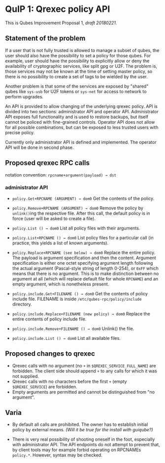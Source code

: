 # QuIP 1: Qrexec policy API

This is Qubes Improvement Proposal 1, *draft 20180221*.

## Statement of the problem

If a user that is not fully trusted is allowed to manage a subset of qubes, the
user should also have the possibility to set a policy for those qubes. For
example, user should have the possibility to explicitly allow or deny the
availability of cryptographic services, like split gpg or U2F. The problem is,
those services may not be known at the time of setting master policy, so there
is no possibility to create a set of tags to be wielded by the user.

Another problem is that some of the services are exposed by "shared" qubes like
`sys-usb` for U2F tokens or `sys-net` for access to network to perform upgrades.

An API is provided to allow changing of the underlying qrexec policy. API is
divided into two sections: administrator API and operator API. Administrator API
exposes full functionality and is used to restore backups, but itself cannot be
policed with fine-grained controls. Operator API does not allow for all possible
combinations, but can be exposed to less trusted users with precise policy.

Currently only administrator API is defined and implemented. The operator API
will be done in second phase.

## Proposed qrexec RPC calls

notation convention: `rpcname+argument(payload) → dst`

### administrator API

- `policy.Get+RPCNAME (ARGUMENT) → dom0`
  Get the contents of the policy.
- `policy.Remove+RPCNAME (ARGUMENT) → dom0`
  Remove the policy by `unlink()`ing the respective file. After this call, the
  default policy is in force (user will be asked to create a file).
- `policy.List () → dom0`
  List all policy files with their arguments.
- `policy.List+RPCNAME () → dom0`
  List policy files for a particular call (in practice, this yields a list of
  known arguments).
- `policy.Replace+RPCNAME (see below) → dom0`
  Replace the entire policy. The payload is argument specification and then
  the content. Argument specification is either one octet specifying argument
  length following the actual argument (Pascal-style string of length 0-254), or
  `0xFF` which means that there is no argument. This is to make distinction
  between no argument at all (which will replace default file for whole
  `RPCNAME`) and an empty argument, which is nonetheless present.

- `policy.include.Get+FILENAME () → dom0`
  Get the contents of policy include file. FILENAME is inside
  `/etc/qubes-rpc/policy/include` directory.
- `policy.include.Replace+FILENAME (new policy) → dom0`
  Replace the entire contents of policy include file.
- `policy.include.Remove+FILENAME () → dom0`
  Unlink() the file.
- `policy.include.List () → dom0`
  List all available files.

## Proposed changes to qrexec

- Qrexec calls with no argument (no `+` in `$QREXEC_SERVICE_FULL_NAME`) are
  forbidden. The client side should append `+` to any calls for which it was not
  supplied.
- Qrexec calls with no characters before the first `+` (empty `$QREXEC_SERVICE`)
  are forbidden.
- Empty arguments are permitted and cannot be distinguished from "no argument".

## Varia

- By default all calls are prohibited. The owner has to establish initial policy
  by external means. *(Will it be true for the install with guiqube?)*

- There is very real possibility of shooting oneself in the foot, especially
  with administrator API. The API endpoints do not attempt to prevent that, by
  client tools may for example forbid operating on RPCNAMEs `policy.*`. However,
  syntax may be checked.

<!-- vim: set tw=80 ts=2 sts=2 sw=2 et : -->
